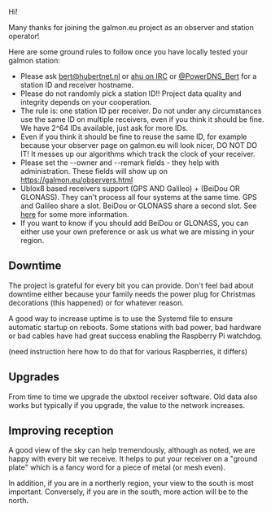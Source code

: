 Hi!

Many thanks for joining the galmon.eu project as an observer and station operator! 

Here are some ground rules to follow once you have locally tested your galmon station:

 * Please ask bert@hubertnet.nl or [ahu on
   IRC](https://webchat.oftc.net/?channels=galileo) or
   [@PowerDNS_Bert](https://twitter.com/PowerDNS_Bert) for a station ID and receiver
   hostname.
 * Please do not randomly pick a station ID!! Project data quality and integrity
   depends on your cooperation.
 * The rule is: one station ID per receiver. Do not under any circumstances
   use the same ID on multiple receivers, even if you think it should be
   fine. We have 2^64 IDs available, just ask for more IDs.
 * Even if you think it should be fine to reuse the same ID, for example
   because your observer page on galmon.eu will look nicer, DO NOT DO IT!
   It messes up our algorithms which track the clock of your receiver.
 * Please set the --owner and --remark fields - they help with administration.
   These fields will show up on https://galmon.eu/observers.html
 * Ublox8 based receivers support (GPS AND Galileo) + (BeiDou OR GLONASS). They can't
   process all four systems at the same time. GPS and Galileo share a slot. BeiDou or GLONASS
   share a second slot. See 
   [here](https://www.geospatialworld.net/blogs/gnss-frequency-bands-for-constellations/)
   for some more information.
 * If you want to know if you should add BeiDou or GLONASS, you can either use your own
   preference or ask us what we are missing in your region.

Downtime
--------
The project is grateful for every bit you can provide. Don't feel bad about
downtime either because your family needs the power plug for Christmas
decorations (this happened) or for whatever reason. 

A good way to increase uptime is to use the Systemd file to ensure automatic
startup on reboots. Some stations with bad power, bad hardware or bad cables
have had great success enabling the Raspberry Pi watchdog.

(need instruction here how to do that for various Raspberries, it differs)

Upgrades
--------
From time to time we upgrade the ubxtool receiver software. Old data also
works but typically if you upgrade, the value to the network increases.

Improving reception
-------------------
A good view of the sky can help tremendously, although as noted, we are
happy with every bit we receive. It helps to put your receiver on a "ground
plate" which is a fancy word for a piece of metal (or mesh even). 

In addition, if you are in a northerly region, your view to the south is
most important. Conversely, if you are in the south, more action will be to
the north.
